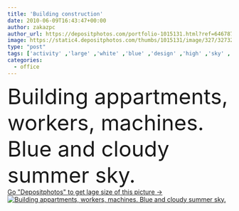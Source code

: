 ```yaml
---
title: 'Building construction'
date: 2010-06-09T16:43:47+00:00
author: zakazpc
author_url: https://depositphotos.com/portfolio-1015131.html?ref=64678756
image: https://static4.depositphotos.com/thumbs/1015131/image/327/3273201/api_thumb_450.jpg?forcejpeg=true
type: "post"
tags: ['activity' ,'large' ,'white' ,'blue' ,'design' ,'high' ,'sky' ,'business' ,'equipment' ,'metal' ,'new' ,'summer' ,'growth' ,'steel' ,'industrial' ,'machine' ,'modern' ,'architecture' ,'building' ,'city' ,'construction' ,'estate' ,'exterior' ,'house' ,'industry' ,'office' ,'skyscraper' ,'structure' ,'tall' ,'tower' ,'urban' ,'wall' ,'real' ,'home' ,'development' ,'work' ,'project' ,'cloudy' ,'crane' ,'engineering' ,'apartment' ,'block' ,'concrete' ,'residential' ,'buildings' ,'workers' ,'scaffolding' ,'and' ,'machines' ,'appartments' ]
categories: 
  - office
---
```

<div aling="center">
            <font size="60"> Building appartments, workers, machines. Blue and cloudy summer sky.</font>   
</div>
<div>
    <a href='https://static4.depositphotos.com/thumbs/1015131/image/327/3273201/api_thumb_450.jpg?forcejpeg=true?ref=64678756' target=_blank > Go "Depositphotos" to get lage size of this picture ->
        <img href='https://static4.depositphotos.com/thumbs/1015131/image/327/3273201/api_thumb_450.jpg?forcejpeg=true?ref=64678756' src='https://static4.depositphotos.com/1015131/327/i/950/depositphotos_3273201-stock-photo-building-construction.jpg?forcejpeg=true' alt='Building appartments, workers, machines. Blue and cloudy summer sky.' >
    </a>
</div>
